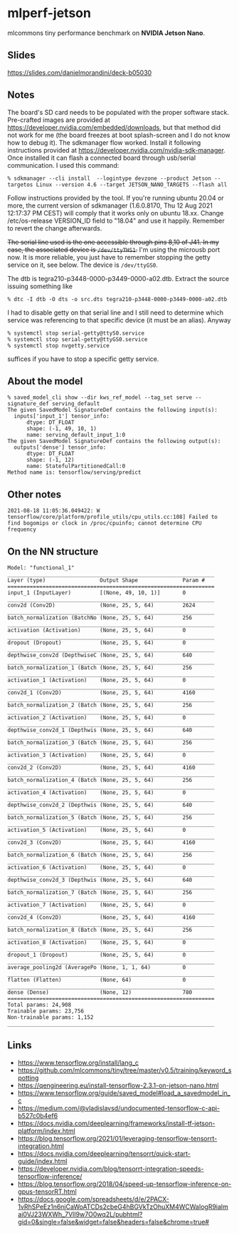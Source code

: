 # mlperf-jetson
mlcommons tiny performance benchmark on **NVIDIA Jetson Nano**.

## Slides
https://slides.com/danielmorandini/deck-b05030

## Notes
The board's SD card needs to be populated with the proper software stack.
Pre-crafted images are provided at
https://developer.nvidia.com/embedded/downloads, but that method did not work
for me (the board freezes at boot splash-screen and I do not know how to debug
it). The sdkmanager flow worked. Install it following instructions provided at
https://developer.nvidia.com/nvidia-sdk-manager. Once installed it can flash a
connected board through usb/serial communication. I used this command:
```
% sdkmanager --cli install  --logintype devzone --product Jetson --targetos Linux --version 4.6 --target JETSON_NANO_TARGETS --flash all
```
Follow instructions provided by the tool. If you're running ubuntu 20.04 or
more, the current version of sdkmanager (1.6.0.8170, Thu 12 Aug 2021 12:17:37
PM CEST) will comply that it works only on ubuntu 18.xx.  Change
/etc/os-release VERSION_ID field to "18.04" and use it happily. Remember to
revert the change afterwards.

~~The serial line used is the one accessible through pins 8,10 of J41. In my
case, the associated device is `/dev/ttyTHS1`.~~
I'm using the microusb port now. It is more reliable, you just have to remember
stopping the getty service on it, see below. The device is `/dev/ttyGS0`.

The dtb is tegra210-p3448-0000-p3449-0000-a02.dtb. Extract the source issuing something like
```
% dtc -I dtb -O dts -o src.dts tegra210-p3448-0000-p3449-0000-a02.dtb
```

I had to disable getty on that serial line and I still need to determine which service
was referencing to that specific device (it must be an alias). Anyway
```
% systemctl stop serial-getty@ttyS0.service
% systemctl stop serial-getty@ttyGS0.service
% systemctl stop nvgetty.service 
```
suffices if you have to stop a specific getty service.

## About the model
```
% saved_model_cli show --dir kws_ref_model --tag_set serve --signature_def serving_default
The given SavedModel SignatureDef contains the following input(s):
  inputs['input_1'] tensor_info:
      dtype: DT_FLOAT
      shape: (-1, 49, 10, 1)
      name: serving_default_input_1:0
The given SavedModel SignatureDef contains the following output(s):
  outputs['dense'] tensor_info:
      dtype: DT_FLOAT
      shape: (-1, 12)
      name: StatefulPartitionedCall:0
Method name is: tensorflow/serving/predict
```

## Other notes
```
2021-08-18 11:05:36.049422: W tensorflow/core/platform/profile_utils/cpu_utils.cc:108] Failed to find bogomips or clock in /proc/cpuinfo; cannot determine CPU frequency
```

## On the NN structure
```
Model: "functional_1"
_________________________________________________________________
Layer (type)                 Output Shape              Param #   
=================================================================
input_1 (InputLayer)         [(None, 49, 10, 1)]       0         
_________________________________________________________________
conv2d (Conv2D)              (None, 25, 5, 64)         2624      
_________________________________________________________________
batch_normalization (BatchNo (None, 25, 5, 64)         256       
_________________________________________________________________
activation (Activation)      (None, 25, 5, 64)         0         
_________________________________________________________________
dropout (Dropout)            (None, 25, 5, 64)         0         
_________________________________________________________________
depthwise_conv2d (DepthwiseC (None, 25, 5, 64)         640       
_________________________________________________________________
batch_normalization_1 (Batch (None, 25, 5, 64)         256       
_________________________________________________________________
activation_1 (Activation)    (None, 25, 5, 64)         0         
_________________________________________________________________
conv2d_1 (Conv2D)            (None, 25, 5, 64)         4160      
_________________________________________________________________
batch_normalization_2 (Batch (None, 25, 5, 64)         256       
_________________________________________________________________
activation_2 (Activation)    (None, 25, 5, 64)         0         
_________________________________________________________________
depthwise_conv2d_1 (Depthwis (None, 25, 5, 64)         640       
_________________________________________________________________
batch_normalization_3 (Batch (None, 25, 5, 64)         256       
_________________________________________________________________
activation_3 (Activation)    (None, 25, 5, 64)         0         
_________________________________________________________________
conv2d_2 (Conv2D)            (None, 25, 5, 64)         4160      
_________________________________________________________________
batch_normalization_4 (Batch (None, 25, 5, 64)         256       
_________________________________________________________________
activation_4 (Activation)    (None, 25, 5, 64)         0         
_________________________________________________________________
depthwise_conv2d_2 (Depthwis (None, 25, 5, 64)         640       
_________________________________________________________________
batch_normalization_5 (Batch (None, 25, 5, 64)         256       
_________________________________________________________________
activation_5 (Activation)    (None, 25, 5, 64)         0         
_________________________________________________________________
conv2d_3 (Conv2D)            (None, 25, 5, 64)         4160      
_________________________________________________________________
batch_normalization_6 (Batch (None, 25, 5, 64)         256       
_________________________________________________________________
activation_6 (Activation)    (None, 25, 5, 64)         0         
_________________________________________________________________
depthwise_conv2d_3 (Depthwis (None, 25, 5, 64)         640       
_________________________________________________________________
batch_normalization_7 (Batch (None, 25, 5, 64)         256       
_________________________________________________________________
activation_7 (Activation)    (None, 25, 5, 64)         0         
_________________________________________________________________
conv2d_4 (Conv2D)            (None, 25, 5, 64)         4160      
_________________________________________________________________
batch_normalization_8 (Batch (None, 25, 5, 64)         256       
_________________________________________________________________
activation_8 (Activation)    (None, 25, 5, 64)         0         
_________________________________________________________________
dropout_1 (Dropout)          (None, 25, 5, 64)         0         
_________________________________________________________________
average_pooling2d (AveragePo (None, 1, 1, 64)          0         
_________________________________________________________________
flatten (Flatten)            (None, 64)                0         
_________________________________________________________________
dense (Dense)                (None, 12)                780       
=================================================================
Total params: 24,908
Trainable params: 23,756
Non-trainable params: 1,152
_________________________________________________________________
```

## Links
- https://www.tensorflow.org/install/lang_c
- https://github.com/mlcommons/tiny/tree/master/v0.5/training/keyword_spotting
- https://qengineering.eu/install-tensorflow-2.3.1-on-jetson-nano.html
- https://www.tensorflow.org/guide/saved_model#load_a_savedmodel_in_c
- https://medium.com/@vladislavsd/undocumented-tensorflow-c-api-b527c0b4ef6
- https://docs.nvidia.com/deeplearning/frameworks/install-tf-jetson-platform/index.html
- https://blog.tensorflow.org/2021/01/leveraging-tensorflow-tensorrt-integration.html
- https://docs.nvidia.com/deeplearning/tensorrt/quick-start-guide/index.html
- https://developer.nvidia.com/blog/tensorrt-integration-speeds-tensorflow-inference/
- https://blog.tensorflow.org/2018/04/speed-up-tensorflow-inference-on-gpus-tensorRT.html
- https://docs.google.com/spreadsheets/d/e/2PACX-1vRhSPeEz1n6njCaWoATCDs2cbeG4hBGVkTzOhuXM4WCWaIogR9ialmai0VJ23WXWh_7VlI9w7O0wq2L/pubhtml?gid=0&single=false&widget=false&headers=false&chrome=true#

